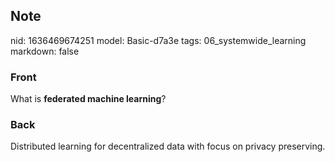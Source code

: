 ## Note
nid: 1636469674251
model: Basic-d7a3e
tags: 06_systemwide_learning
markdown: false

### Front
What is <b>federated machine learning</b>?

### Back
Distributed learning for decentralized data with focus on privacy preserving.
